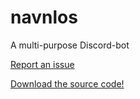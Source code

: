 # navnlos
 A multi-purpose Discord-bot


[Report an issue](https://bit.ly/navnlos-issues)

[Download the source code!](https://github.com/joseywoermann/navnlos/releases)
